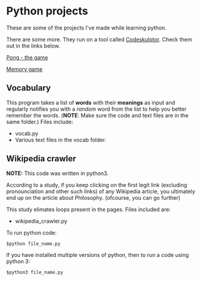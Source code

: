 # Python projects

These are some of the projects I've made while learning python.

There are some more. They run on a tool called [Codeskulptor](http://www.codeskulptor.org/). Check them out in the links below.

[Pong - the game](http://www.codeskulptor.org/#user41_0Viwl5q2e2_2.py)

[Memory game](http://www.codeskulptor.org/#user41_idXXiTroIzZHL0h.py)


## Vocabulary

This program takes a list of **words** with their **meanings** as input and regularly notifies you with a _random_ word from the list to help you better remember the words. (**NOTE**: Make sure the code and text files are in the same folder.) Files include:

- vocab.py
- Various text files in the vocab folder.


## Wikipedia crawler

**NOTE:** This code was written in python3.

According to a study, if you keep clicking on the first legit link (excluding pronounciation and other such links) of any Wikipedia article, you ultimately end up on the article about Philosophy. (ofcourse, you can go further)

This study elimates loops present in the pages. Files included are:
- wikipedia_crawler.py


To run python code:
```
$python file_name.py
```

If you have installed multiple versions of python, then to run a code using python 3:
```
$python3 file_name.py
```
